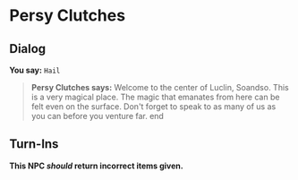 # Persy Clutches


## Dialog

**You say:** `Hail`



>**Persy Clutches says:** Welcome to the center of Luclin, Soandso. This is a very magical place. The magic that emanates from here can be felt even on the surface. Don't forget to speak to as many of us as you can before you venture far.
end



## Turn-Ins



**This NPC *should* return incorrect items given.**





